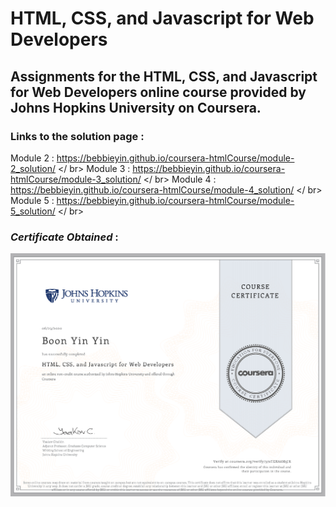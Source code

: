 # HTML, CSS, and Javascript for Web Developers
## Assignments for the HTML, CSS, and Javascript for Web Developers online course provided by Johns Hopkins University on Coursera. 

### Links to the solution page :
Module 2 : https://bebbieyin.github.io/coursera-htmlCourse/module-2_solution/ </ br>
Module 3 : https://bebbieyin.github.io/coursera-htmlCourse/module-3_solution/ </ br>
Module 4 : https://bebbieyin.github.io/coursera-htmlCourse/module-4_solution/ </ br>
Module 5 : https://bebbieyin.github.io/coursera-htmlCourse/module-5_solution/ </ br>

### ***Certificate Obtained*** : 
![Certificate](https://github.com/bebbieyin/coursera-htmlCourse/blob/master/Certificate.png)
